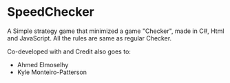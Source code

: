 # SpeedChecker
 
A Simple strategy game that minimized a game "Checker", made in C#, Html and JavaScript. All the rules are same as regular Checker. 

Co-developed with and Credit also goes to:  
* Ahmed Elmoselhy
* Kyle Monteiro-Patterson
